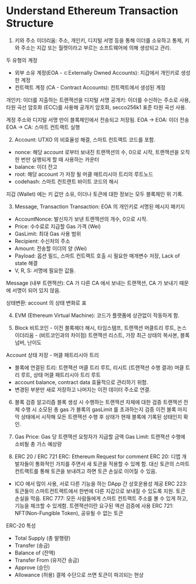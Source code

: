 # Understand Ethereum Transaction Structure

1. 키와 주소
이더리움: 주소, 개인키, 디지털 서명 등을 통해 이더를 소유하고 통제, 키와 주소는 지갑 또는 월렛이라고 부르는 소프트웨어에 의해 생성되고 관리.

두 유형의 계정
- 외부 소유 계정(EOA - ㄷExternally Owned Accounts): 지갑에서 개인키로 생성한 계정
- 컨트랙트 계정 (CA - Contract Accounts): 컨트랙트에서 생성된 계정

개인키: 이더를 지출하는 트랜잭션을 디지털 서명
공개키: 이더를 수신하는 주소로 사용, 타원 곡선 암호화 (ECC)를 사용해 공개키 암호화, secco256k1 표준 타원 곡선 사용.

계정 주소와 디지털 서명 만이 블록체인에서 전송되고 저장됨.
EOA -> EOA: 이더 전송
EOA -> CA: 스마트 컨트랙트 실행

2. Account: UTXO 의 비효율성 해결, 스마트 컨트랙트 코드를 포함.
- nonce: 해당 account 로부터 보내진 트랜잭션의 수, 0으로 시작, 트랜잭션을 오직 한 번만 실행되게 할 때 사용하는 카운터
- balance: 이더 잔고
- root: 해당 account 가 저장 될 머클 매트리시아 트리의 루트노드
- codehash: 스마트 컨트랜트 바이트 코드의 해시

지갑 (Wallet) 에는 키 값만 소유, 이더나 토큰에 대한 정보는 모두 블록체인 위 기록.

3. Message, Transaction
Transaction: EOA 의 개인키로 서명된 메시지 패키지
- AccountNonce: 발신자가 보낸 트랜잭션의 개수, 0으로 시작.
- Price: 수수료로 지급할 Gas 가격 (Wei)
- GasLimit: 최대 Gas 사용 범위
- Recipient: 수신처의 주소
- Amount: 전송할 이더의 양 (Wei)
- Payload: 옵션 필드, 스마트 컨트랙트 호출 시 필요한 매개변수 저장, Lack of state 해결
- V, R, S: 서명에 필요한 값들.

Message (내부 트랜잭션): CA 가 다른 CA 에서 보내는 트랜잭션, CA 가 보내기 때문에 서명이 되어 있지 않음.

상태변환: account 의 상태 변화로 표

4. EVM (Ethereum Virtual Machine): 코드가 플랫폼에 상관없이 작동하게 함.

5. Block
비트코인 - 이전 블록헤더 해시, 타임스탬프, 트랜잭션 머클트리 루트, 논스
이더리움 - (비트코인과의 차이점) 트랜잭션 리스트, 가장 최근 상태의 복사본, 블록 넘버, 난이도

Account 상태 저장 - 머클 패트리시아 트리
- 블록에 연결된 트리: 트랜잭션 머클 트리 루트, 리시트 (트랜잭션 수행 결과) 머클 트리 루트, 상태 머클 패트리시아 트리 루트
- account balance, contract data 효율적으로 관리하기 위함.
- 변경된 부분만 새로 저장하고 나머지는 이전 데이터 주소로 연결.

6. 블록 검증 알고리즘
블록 생성 시 수행하는 트랜잭션 자체에 대한 검증
트랜잭션 전체 수행 시 소모된 총 gas 가 블록의 gasLimit 를 초과하는지 검증
이전 블록 마지막 상태에서 시작해 모든 트랜잭션 수행 후 상태가 현재 블록에 기록된 상태인지 확인.

7. Gas
Price: Gas 당 트랜잭션 요청자가 지급할 금액
Gas Limit: 트랜잭션 수행에 소비될 총 가스 예상량

8. ERC 20 / ERC 721
ERC: Ethereum Request for comment
ERC 20: 디앱 개발자들이 통화적인 가치를 주면서 새 토큰을 적용할 수 있께 함. 대신 토큰의 스마트 컨트랙트를 통해 토큰을 보내려고 하면 토큰 손실로 이어질 수 있음.
- ICO 에서 많이 사용, 서로 다른 기능을 하는 DApp 간 상호운용성 제공
ERC 223: 토큰들이 스마트컨트랙트에서 한번에 다른 지갑으로 보내질 수 있도록 지원. 토큰 손실을 막음.
ERC 777: 모든 사람들에게 스마트 컨트랙트 주소를 볼 수 있게 하고, 기능을 체크할 수 있게함. 트랜잭션이란 요구된 액션 검증에 사용
ERC 721: NFT(Non-Fungible Token), 공유될 수 없는 토큰

ERC-20 특성
- Total Supply (총 발행량)
- Transfer (송금)
- Balance of (잔액)
- Transfer From (유저간 송금)
- Approve (승인)
- Allowance (허용)
결제 수단으로 쓰면 토큰이 파괴되는 현상